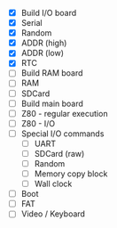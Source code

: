 - [X] Build I/O board
- [X] Serial
- [X] Random
- [X] ADDR (high)
- [X] ADDR (low)
- [X] RTC
- [ ] Build RAM board
- [ ] RAM
- [ ] SDCard
- [ ] Build main board
- [ ] Z80 - regular execution
- [ ] Z80 - I/O
- [ ] Special I/O commands
  - [ ] UART
  - [ ] SDCard (raw)
  - [ ] Random
  - [ ] Memory copy block
  - [ ] Wall clock
- [ ] Boot
- [ ] FAT
- [ ] Video / Keyboard
